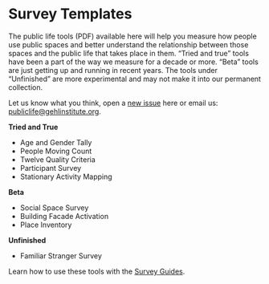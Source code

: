 # Survey Templates

The public life tools (PDF) available here will help you measure how people use public spaces and better understand the relationship between those spaces and the public life that takes place in them. “Tried and true” tools have been a part of the way we measure for a decade or more. “Beta” tools are just getting up and running in recent years. The tools under “Unfinished” are more experimental and may not make it into our permanent collection.

Let us know what you think, open a [new issue](https://github.com/gehl-institute/pldp/issues/new) here or email us: [publiclife@gehlinstitute.org](mailto:publiclife@gehlinstitute.org).

**Tried and True**
- Age and Gender Tally
- People Moving Count
- Twelve Quality Criteria
- Participant Survey
- Stationary Activity Mapping

**Beta**
- Social Space Survey
- Building Facade Activation
- Place Inventory

**Unfinished**
- Familiar Stranger Survey

Learn how to use these tools with the [Survey Guides](/tree/master/Survey%20Guides).
